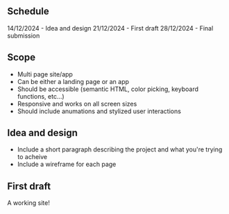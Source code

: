 ## Schedule
14/12/2024 - Idea and design
21/12/2024 - First draft
28/12/2024 - Final submission

## Scope
- Multi page site/app
- Can be either a landing page or an app
- Should be accessible (semantic HTML, color picking, keyboard functions, etc...)
- Responsive and works on all screen sizes
- Should include anumations and stylized user interactions

## Idea and design
- Include a short paragraph describing the project and what you're trying to acheive
- Include a wireframe for each page

## First draft
A working site!
